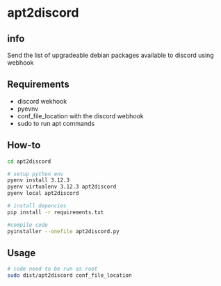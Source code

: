 # apt2discord

## info
Send the list of upgradeable debian packages available to discord using webhook

## Requirements
* discord wekhook
* pyevnv
* conf_file_location with the discord webhook
* sudo to run apt commands

## How-to
```sh
cd apt2discord

# setup python env
pyenv install 3.12.3
pyenv virtualenv 3.12.3 apt2discord
pyenv local apt2discord

# install depencies
pip install -r requirements.txt

#compile code
pyinstaller --onefile apt2discord.py
```

## Usage
```sh
# code need to be run as root
sudo dist/apt2discord conf_file_location
```
